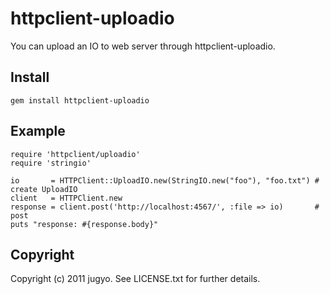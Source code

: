 httpclient-uploadio
====

You can upload an IO to web server through httpclient-uploadio.

Install
----

    gem install httpclient-uploadio

Example
----

    require 'httpclient/uploadio'
    require 'stringio'

    io       = HTTPClient::UploadIO.new(StringIO.new("foo"), "foo.txt") # create UploadIO
    client   = HTTPClient.new
    response = client.post('http://localhost:4567/', :file => io)       # post
    puts "response: #{response.body}"

Copyright
----

Copyright (c) 2011 jugyo. See LICENSE.txt for further details.
